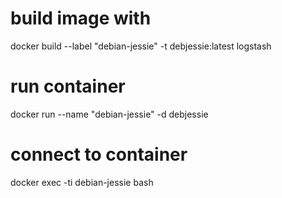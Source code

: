 # build image with 
docker build --label "debian-jessie" -t debjessie:latest logstash

# run container
docker run --name "debian-jessie" -d debjessie

# connect to container
docker exec -ti debian-jessie bash
